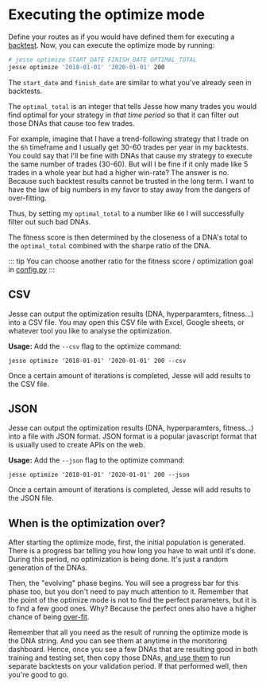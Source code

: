# Executing the optimize mode

Define your routes as if you would have defined them for executing a [backtest](/docs/backtest.html). Now, you can execute the optimize mode by running:

```sh
# jesse optimize START_DATE FINISH_DATE OPTIMAL_TOTAL
jesse optimize '2018-01-01' '2020-01-01' 200
```

The `start_date` and `finish_date` are similar to what you've already seen in backtests. 

The `optimal_total` is an integer that tells Jesse how many trades you would find optimal for your strategy in *that time period* so that it can filter out those DNAs that cause too few trades. 

For example, imagine that I have a trend-following strategy that I trade on the `6h` timeframe and I usually get 30-60 trades per year in my backtests. You could say that I'll be fine with DNAs that cause my strategy to execute the same number of trades (30-60). But will I be fine if it only made like 5 trades in a whole year but had a higher win-rate? The answer is no. Because such backtest results cannot be trusted in the long term. I want to have the law of big numbers in my favor to stay away from the dangers of over-fitting. 

Thus, by setting my `optimal_total` to a number like `60` I will successfully filter out such bad DNAs. 

The fitness score is then determined by the closeness of a DNA's total to the `optimal_total` combined with the sharpe ratio of the DNA.

::: tip
You can choose another ratio for the fitness score / optimization goal in [config.py](/docs/configuration.html)
:::

## CSV

Jesse can output the optimization results (DNA, hyperparamters, fitness...) into a CSV file. You may open this CSV file with Excel, Google sheets, or whatever tool you like to analyse the optimization.

**Usage:** Add the `--csv` flag to the optimize command:
```
jesse optimize '2018-01-01' '2020-01-01' 200 --csv
```

Once a certain amount of iterations is completed, Jesse will add results to the CSV file.

## JSON

Jesse can output the optimization results (DNA, hyperparamters, fitness...) into a file with JSON format. JSON format is a popular javascript format that is usually used to create APIs on the web. 

**Usage:** Add the `--json` flag to the optimize command:
```
jesse optimize '2018-01-01' '2020-01-01' 200 --json
```

Once a certain amount of iterations is completed, Jesse will add results to the JSON file.

## When is the optimization over?
After starting the optimize mode, first, the initial population is generated. There is a progress bar telling you how long you have to wait until it's done. During this period, no optimization is being done. It's just a random generation of the DNAs. 

Then, the "evolving" phase begins. You will see a progress bar for this phase too, but you don't need to pay much attention to it. 
Remember that the point of the optimize mode is not to find the perfect parameters, but it is to find a few good ones. Why? Because the perfect ones also have a higher chance of being [over-fit](/docs/optimize/overfitting.html). 

Remember that all you need as the result of running the optimize mode is the DNA string. And you can see them at anytime in the monitoring dashboard. Hence, once you see a few DNAs that are resulting good in both training and testing set, then copy those DNAs, [and use them](/docs/optimize/dna-usage.html) to run separate backtests on your validation period. If that performed well, then you're good to go. 
